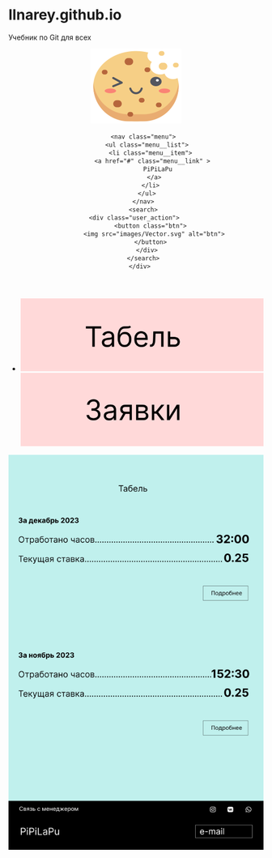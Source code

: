 # Ilnarey.github.io
Учебник по Git для всех
<!DOCTYPE html>
<html lang="en">
<head>
  <meta charset="UTF-8">
  <meta name="viewport" content="width=device-width, initial-scale=1.0">
  <meta http-equiv="X-UA-Compatible" content="ie=edge">
  <title>Document</title>
  <link rel="preconnect" href="https://fonts.googleapis.com">
<link rel="preconnect" href="https://fonts.gstatic.com" crossorigin>
<link href="https://fonts.googleapis.com/css2?family=Inter:wght@400;700&display=swap" rel="stylesheet">
  <link rel="stylesheet" href="css/reset.css">
  <link rel="stylesheet" href="css/ta.css">

  
  <header class="header">
    <div class="container">
      <div class="header__inner">
        <a class="cookie" href="#">
         <img src="images/cookie.svg" alt="">
        </a>
        
        <nav class="menu">
          <ul class="menu__list">
            <li class="menu__item">
              <a href="#" class="menu__link" > 
                PiPiLaPu
              </a>
            </li>
          </ul>
        </nav>
        <search>
          <div class="user_action">       
            <button class="btn">
              <img src="images/Vector.svg" alt="btn">
            </button>
          </div>
        </search>
      </div>
  </header>
  <viva class="viva">
    <div class="container0">
      <div class="mens">
        <nav class="mens__action">
          <ul class="mens__list">
            <li class="mens__item">
              <a href="file:///D:/VisualStudio/start-clean/start-clean/il.html" class="tabel">
                <img src ="images/tabel.svg" alt="pa">
              </a>
              <a href="file:///D:/VisualStudio/start-clean/start-clean/cookie%20хз.html#" class="zajavki">
                <img src ="images/zajvki.svg" alt="pd">
              </a>
            </li>
          </ul>
        </nav>
      </div>
    </div>
  </viva>
  <div class="ta">
      <img src="images/6.2.svg" alt="">        
  </div>

<script src = "js/main.js">
  </script> 

</head>
<body>
